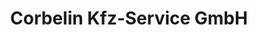 ---
title: "Corbelin Kfz-Service GmbH"
url: /marschacht/corbelin-kfz-service-gmbh/
shop: Autowerkstatt
---